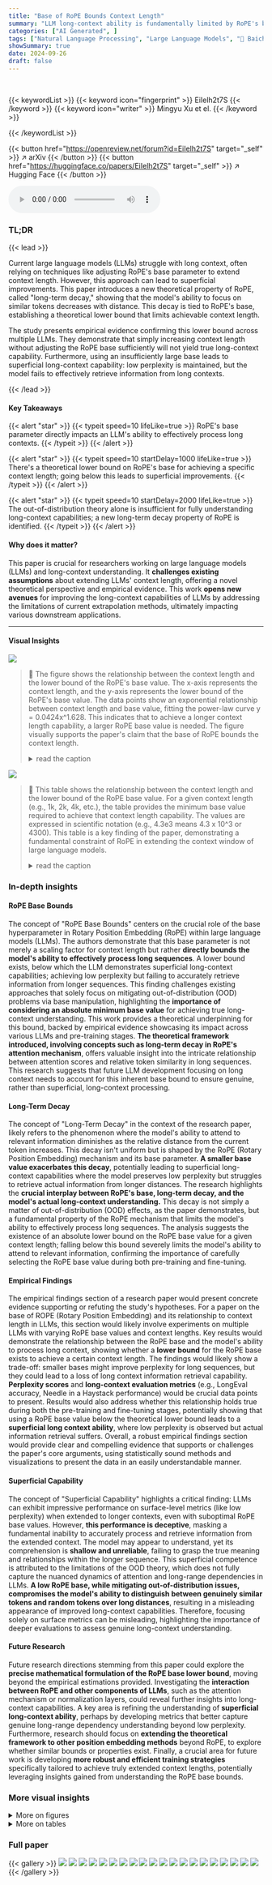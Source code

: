 ```yaml
---
title: "Base of RoPE Bounds Context Length"
summary: "LLM long-context ability is fundamentally limited by RoPE's base parameter, which determines an absolute lower bound for achievable context length."
categories: ["AI Generated", ]
tags: ["Natural Language Processing", "Large Language Models", "🏢 Baichuan Inc.",]
showSummary: true
date: 2024-09-26
draft: false
---
```


<br>

{{< keywordList >}}
{{< keyword icon="fingerprint" >}} EiIelh2t7S {{< /keyword >}}
{{< keyword icon="writer" >}} Mingyu Xu et el. {{< /keyword >}}
 
{{< /keywordList >}}

{{< button href="https://openreview.net/forum?id=EiIelh2t7S" target="_self" >}}
↗ arXiv
{{< /button >}}
{{< button href="https://huggingface.co/papers/EiIelh2t7S" target="_self" >}}
↗ Hugging Face
{{< /button >}}



<audio controls>
    <source src="https://ai-paper-reviewer.com/EiIelh2t7S/podcast.wav" type="audio/wav">
    Your browser does not support the audio element.
</audio>


### TL;DR


{{< lead >}}

Current large language models (LLMs) struggle with long context, often relying on techniques like adjusting RoPE's base parameter to extend context length. However, this approach can lead to superficial improvements. This paper introduces a new theoretical property of RoPE, called "long-term decay," showing that the model's ability to focus on similar tokens decreases with distance.  This decay is tied to RoPE's base, establishing a theoretical lower bound that limits achievable context length.

The study presents empirical evidence confirming this lower bound across multiple LLMs.  They demonstrate that simply increasing context length without adjusting the RoPE base sufficiently will not yield true long-context capability. Furthermore, using an insufficiently large base leads to superficial long-context capability: low perplexity is maintained, but the model fails to effectively retrieve information from long contexts.

{{< /lead >}}


#### Key Takeaways

{{< alert "star" >}}
{{< typeit speed=10 lifeLike=true >}} RoPE's base parameter directly impacts an LLM's ability to effectively process long contexts. {{< /typeit >}}
{{< /alert >}}

{{< alert "star" >}}
{{< typeit speed=10 startDelay=1000 lifeLike=true >}} There's a theoretical lower bound on RoPE's base for achieving a specific context length; going below this leads to superficial improvements. {{< /typeit >}}
{{< /alert >}}

{{< alert "star" >}}
{{< typeit speed=10 startDelay=2000 lifeLike=true >}} The out-of-distribution theory alone is insufficient for fully understanding long-context capabilities; a new long-term decay property of RoPE is identified. {{< /typeit >}}
{{< /alert >}}

#### Why does it matter?
This paper is crucial for researchers working on large language models (LLMs) and long-context understanding.  It **challenges existing assumptions** about extending LLMs' context length, offering a novel theoretical perspective and empirical evidence.  This work **opens new avenues** for improving the long-context capabilities of LLMs by addressing the limitations of current extrapolation methods, ultimately impacting various downstream applications.

------
#### Visual Insights



![](https://ai-paper-reviewer.com/EiIelh2t7S/figures_0_1.jpg)

> 🔼 The figure shows the relationship between the context length and the lower bound of the RoPE's base value.  The x-axis represents the context length, and the y-axis represents the lower bound of the RoPE's base value.  The data points show an exponential relationship between context length and base value,  fitting the power-law curve y = 0.0424x^1.628. This indicates that to achieve a longer context length capability, a larger RoPE base value is needed. The figure visually supports the paper's claim that the base of RoPE bounds the context length.
> <details>
> <summary>read the caption</summary>
> Figure 1: Context length and its corresponding lower bound of RoPE's base value.
> </details>





![](https://ai-paper-reviewer.com/EiIelh2t7S/tables_5_1.jpg)

> 🔼 This table shows the relationship between the context length and the lower bound of the RoPE base value.  For a given context length (e.g., 1k, 2k, 4k, etc.), the table provides the minimum base value required to achieve that context length capability.  The values are expressed in scientific notation (e.g., 4.3e3 means 4.3 x 10^3 or 4300).  This table is a key finding of the paper, demonstrating a fundamental constraint of RoPE in extending the context window of large language models.
> <details>
> <summary>read the caption</summary>
> Table 1: Context length and its corresponding lower bound of RoPE's base.
> </details>





### In-depth insights


#### RoPE Base Bounds
The concept of "RoPE Base Bounds" centers on the crucial role of the base hyperparameter in Rotary Position Embedding (RoPE) within large language models (LLMs).  The authors demonstrate that this base parameter is not merely a scaling factor for context length but rather **directly bounds the model's ability to effectively process long sequences**.  A lower bound exists, below which the LLM demonstrates superficial long-context capabilities; achieving low perplexity but failing to accurately retrieve information from longer sequences. This finding challenges existing approaches that solely focus on mitigating out-of-distribution (OOD) problems via base manipulation, highlighting the **importance of considering an absolute minimum base value** for achieving true long-context understanding. This work provides a theoretical underpinning for this bound, backed by empirical evidence showcasing its impact across various LLMs and pre-training stages.  **The theoretical framework introduced, involving concepts such as long-term decay in RoPE's attention mechanism**, offers valuable insight into the intricate relationship between attention scores and relative token similarity in long sequences.  This research suggests that future LLM development focusing on long context needs to account for this inherent base bound to ensure genuine, rather than superficial, long-context processing.

#### Long-Term Decay
The concept of "Long-Term Decay" in the context of the research paper, likely refers to the phenomenon where the model's ability to attend to relevant information diminishes as the relative distance from the current token increases.  This decay isn't uniform but is shaped by the RoPE (Rotary Position Embedding) mechanism and its base parameter.  **A smaller base value exacerbates this decay**, potentially leading to superficial long-context capabilities where the model preserves low perplexity but struggles to retrieve actual information from longer distances. The research highlights the **crucial interplay between RoPE's base, long-term decay, and the model's actual long-context understanding.** This decay is not simply a matter of out-of-distribution (OOD) effects, as the paper demonstrates, but a fundamental property of the RoPE mechanism that limits the model's ability to effectively process long sequences.  The analysis suggests the existence of an absolute lower bound on the RoPE base value for a given context length; falling below this bound severely limits the model's ability to attend to relevant information, confirming the importance of carefully selecting the RoPE base value during both pre-training and fine-tuning.

#### Empirical Findings
The empirical findings section of a research paper would present concrete evidence supporting or refuting the study's hypotheses.  For a paper on the base of ROPE (Rotary Position Embedding) and its relationship to context length in LLMs, this section would likely involve experiments on multiple LLMs with varying RoPE base values and context lengths. Key results would demonstrate the relationship between the RoPE base and the model's ability to process long context, showing whether a **lower bound** for the RoPE base exists to achieve a certain context length. The findings would likely show a trade-off: smaller bases might improve perplexity for long sequences, but they could lead to a loss of long context information retrieval capability. **Perplexity scores** and **long-context evaluation metrics** (e.g., LongEval accuracy,  Needle in a Haystack performance) would be crucial data points to present.  Results would also address whether this relationship holds true during both the pre-training and fine-tuning stages, potentially showing that using a RoPE base value below the theoretical lower bound leads to a **superficial long context ability**, where low perplexity is observed but actual information retrieval suffers.  Overall, a robust empirical findings section would provide clear and compelling evidence that supports or challenges the paper's core arguments, using statistically sound methods and visualizations to present the data in an easily understandable manner.

#### Superficial Capability
The concept of "Superficial Capability" highlights a critical finding:  LLMs can exhibit impressive performance on surface-level metrics (like low perplexity) when extended to longer contexts, even with suboptimal RoPE base values.  However, **this performance is deceptive**, masking a fundamental inability to accurately process and retrieve information from the extended context.  The model may appear to understand, yet its comprehension is **shallow and unreliable**, failing to grasp the true meaning and relationships within the longer sequence.  This superficial competence is attributed to the limitations of the OOD theory, which does not fully capture the nuanced dynamics of attention and long-range dependencies in LLMs.  **A low RoPE base, while mitigating out-of-distribution issues, compromises the model's ability to distinguish between genuinely similar tokens and random tokens over long distances**, resulting in a misleading appearance of improved long-context capabilities.  Therefore, focusing solely on surface metrics can be misleading, highlighting the importance of deeper evaluations to assess genuine long-context understanding.

#### Future Research
Future research directions stemming from this paper could explore the **precise mathematical formulation of the RoPE base lower bound**, moving beyond the empirical estimations provided.  Investigating the **interaction between RoPE and other components of LLMs**, such as the attention mechanism or normalization layers, could reveal further insights into long-context capabilities.  A key area is refining the understanding of **superficial long-context ability**, perhaps by developing metrics that better capture genuine long-range dependency understanding beyond low perplexity.  Furthermore, research should focus on **extending the theoretical framework to other position embedding methods** beyond RoPE, to explore whether similar bounds or properties exist.  Finally, a crucial area for future work is developing **more robust and efficient training strategies** specifically tailored to achieve truly extended context lengths, potentially leveraging insights gained from understanding the RoPE base bounds.


### More visual insights

<details>
<summary>More on figures
</summary>


![](https://ai-paper-reviewer.com/EiIelh2t7S/figures_2_1.jpg)

> 🔼 This figure illustrates the out-of-distribution (OOD) problem in Rotary Position Embedding (RoPE) when extending context length and proposes two solutions.  The leftmost panel shows the OOD region when using a standard base value (1e4) for a 4k context model extended to 32k. The middle panel shows that using a much smaller base (500) avoids the OOD problem. The rightmost panel demonstrates another method to prevent OOD by adjusting the base according to the Neural Tangent Kernel (NTK) theory.
> <details>
> <summary>read the caption</summary>
> Figure 2: An illustration of OOD in RoPE when we extend context length from 4k to 32k, and two solutions to avoid the OOD. We show the last dimension as it is the lowest frequency part of ROPE, which suffers OOD mostly in extrapolation. (a) For a 4k context-length model with base value as 1e4, when we extend the context length to 32k without changing the base value, the context length from 4k to 32k is OOD for RoPE (red area in the figure). (b) OOD can be avoided with a small base value like 500 [15], since the full period has been fitted during fine-tuning stage. (c) We set base as b. s2 from NTK [11].The blue line denotes the pre-training stage (base=1e4) and the red dashed line denotes the fine-tuning stage (base=b · sa−2), we can observe that the RoPE's rotation angle of extended positions is in-distribution.
> </details>



![](https://ai-paper-reviewer.com/EiIelh2t7S/figures_3_1.jpg)

> 🔼 This figure shows the relationship between the context length and the lower bound of the RoPE base value.  The x-axis represents the context length (log scale), and the y-axis represents the lower bound of the RoPE base value (log scale). The data points are fitted with a power-law curve, indicating that as the context length increases, the required minimum value of RoPE's base parameter also increases. This demonstrates that there's a lower bound for the base value needed to achieve a certain context length capability.
> <details>
> <summary>read the caption</summary>
> Figure 1: Context length and its corresponding lower bound of RoPE's base value.
> </details>



![](https://ai-paper-reviewer.com/EiIelh2t7S/figures_4_1.jpg)

> 🔼 This figure shows the relationship between the context length and the lower bound of the RoPE's base value.  The x-axis represents the context length (log scale), and the y-axis represents the lower bound of the RoPE base value (log scale). A fitted curve is also displayed to show the trend of the relationship. The figure empirically demonstrates the existence of a lower bound on the RoPE base value required to achieve a given context length in LLMs.
> <details>
> <summary>read the caption</summary>
> Figure 1: Context length and its corresponding lower bound of RoPE's base value.
> </details>



![](https://ai-paper-reviewer.com/EiIelh2t7S/figures_4_2.jpg)

> 🔼 This figure shows the relationship between the context length and the lower bound of the RoPE base value.  The x-axis represents the context length (in tokens), and the y-axis represents the lower bound of the RoPE base.  The plot shows an exponential relationship: as the context length increases, so does the minimum required RoPE base value.  This is crucial because the paper argues that the RoPE base fundamentally limits the effective context length a language model can handle.  A base value below the curve for a given context length will result in the model failing to utilize the full context effectively, despite potentially maintaining low perplexity.
> <details>
> <summary>read the caption</summary>
> Figure 1: Context length and its corresponding lower bound of RoPE's base value.
> </details>



![](https://ai-paper-reviewer.com/EiIelh2t7S/figures_6_1.jpg)

> 🔼 This figure shows the relationship between the context length and the lower bound of the RoPE base value.  The x-axis represents the context length, and the y-axis represents the lower bound of the RoPE base.  The data points are fitted to a power-law curve, demonstrating a strong correlation between context length and the minimum RoPE base required to achieve that context length capability. This empirical observation supports the paper's claim that the RoPE base value fundamentally bounds the achievable context length in large language models.
> <details>
> <summary>read the caption</summary>
> Figure 1: Context length and its corresponding lower bound of RoPE's base value.
> </details>



![](https://ai-paper-reviewer.com/EiIelh2t7S/figures_7_1.jpg)

> 🔼 This figure shows the relationship between the context length and the lower bound of the RoPE base value.  The x-axis represents the context length, and the y-axis represents the lower bound of the RoPE's base value.  The plotted points show an exponential relationship, implying that longer context lengths require significantly larger base values in the RoPE position embeddings.  The equation of the fitted curve is also provided, showing the empirical relationship between these two variables.
> <details>
> <summary>read the caption</summary>
> Figure 1: Context length and its corresponding lower bound of RoPE's base value.
> </details>



![](https://ai-paper-reviewer.com/EiIelh2t7S/figures_14_1.jpg)

> 🔼 This figure shows the relationship between the context length and the lower bound of the RoPE base value.  The x-axis represents the context length (log scale), and the y-axis represents the lower bound of the RoPE base value (log scale). The data points suggest a power-law relationship between context length and the minimum RoPE base needed to achieve that length.  The line is a power-law fit to the data, showing an approximately exponential increase in the minimum RoPE base required as the desired context length increases.
> <details>
> <summary>read the caption</summary>
> Figure 1: Context length and its corresponding lower bound of RoPE's base value.
> </details>



![](https://ai-paper-reviewer.com/EiIelh2t7S/figures_14_2.jpg)

> 🔼 This figure shows the relationship between the context length and the lower bound of the RoPE base value. The x-axis represents the context length, and the y-axis represents the lower bound of the RoPE base value. The data points are fitted to a power law function, which shows that the lower bound of the RoPE base value increases with the context length. This suggests that there is an inherent limit to the context length that can be achieved by simply increasing the base value of RoPE. The figure provides empirical evidence that supports the theoretical findings of the paper.
> <details>
> <summary>read the caption</summary>
> Figure 1: Context length and its corresponding lower bound of RoPE's base value.
> </details>



![](https://ai-paper-reviewer.com/EiIelh2t7S/figures_15_1.jpg)

> 🔼 This figure shows the relationship between the context length and the lower bound of the RoPE base value.  The x-axis represents the context length, and the y-axis represents the lower bound of the RoPE base.  The plot shows an exponential relationship; as the context length increases, the required minimum RoPE base value increases exponentially. This empirically demonstrates that RoPE's base value places a lower bound on the model's context length capacity.
> <details>
> <summary>read the caption</summary>
> Figure 1: Context length and its corresponding lower bound of RoPE's base value.
> </details>



![](https://ai-paper-reviewer.com/EiIelh2t7S/figures_15_2.jpg)

> 🔼 This figure shows the relationship between the context length and the lower bound of the RoPE base value. The x-axis represents the context length, and the y-axis represents the lower bound of the RoPE base value. The data points are fitted with a power law function, indicating a strong correlation between context length and RoPE's base value. This suggests that there is a minimum base value required to achieve a certain context length capability.
> <details>
> <summary>read the caption</summary>
> Figure 1: Context length and its corresponding lower bound of RoPE's base value.
> </details>



![](https://ai-paper-reviewer.com/EiIelh2t7S/figures_15_3.jpg)

> 🔼 This figure shows the relationship between the context length and the lower bound of the RoPE base value.  The x-axis represents the context length, and the y-axis represents the lower bound of the RoPE base value.  The plot shows an exponential relationship, indicating that as the context length increases, the required RoPE base value also increases exponentially to maintain the model's ability to effectively process long contexts.
> <details>
> <summary>read the caption</summary>
> Figure 1: Context length and its corresponding lower bound of RoPE's base value.
> </details>



![](https://ai-paper-reviewer.com/EiIelh2t7S/figures_15_4.jpg)

> 🔼 This figure shows the relationship between the context length and the lower bound of the RoPE base value.  The x-axis represents the context length, and the y-axis represents the lower bound of the RoPE base.  The plot shows an exponential relationship, indicating that as the desired context length increases, the minimum required base value for RoPE also increases exponentially.  This is a key finding of the paper, demonstrating a theoretical lower bound on the RoPE base for achieving a certain context length.
> <details>
> <summary>read the caption</summary>
> Figure 1: Context length and its corresponding lower bound of RoPE's base value.
> </details>



![](https://ai-paper-reviewer.com/EiIelh2t7S/figures_15_5.jpg)

> 🔼 This figure shows the relationship between the context length and the lower bound of the RoPE base value. The x-axis represents the context length, and the y-axis represents the lower bound of the RoPE base value. The figure shows that as the context length increases, the lower bound of the RoPE base value also increases. This suggests that there is a minimum RoPE base value required to achieve a certain context length capability. The figure also shows a power law relationship between context length and ROPE base value, with the equation of the fitted curve being y = 0.0424x^1.628.
> <details>
> <summary>read the caption</summary>
> Figure 1: Context length and its corresponding lower bound of RoPE's base value.
> </details>



</details>




<details>
<summary>More on tables
</summary>


![](https://ai-paper-reviewer.com/EiIelh2t7S/tables_5_2.jpg)
> 🔼 This table shows the relationship between the context length and the lower bound of the RoPE base value.  For a given context length, there is a minimum base value required for the model to effectively utilize that context length. The table lists these lower bound values for various context lengths, ranging from 1,000 to 1 million tokens.
> <details>
> <summary>read the caption</summary>
> Table 1: Context length and its corresponding lower bound of RoPE's base.
> </details>

![](https://ai-paper-reviewer.com/EiIelh2t7S/tables_8_1.jpg)
> 🔼 This table compares two methods, Method 1 and Method 2, designed to avoid out-of-distribution (OOD) issues in the context of extending the context length of Language Models.  Despite both avoiding OOD, their performance on the Long-eval task differs significantly, highlighting that avoiding OOD alone doesn't guarantee good long-context capabilities.  Method 2, while technically avoiding OOD, shows substantially worse performance in the Long-eval metric (0.00 vs 0.27 at 30k context length).  The number of m values (relative distances) where Bm,θ (a function representing the ability to attend to similar tokens over random ones) is less than or equal to 0 is much higher for Method 2, indicating a failure to maintain the desired attention properties at longer distances.
> <details>
> <summary>read the caption</summary>
> Table 3: The comparison of 'Method 1' and 'Method 2'. These methods are designed carefully. They both are no OOD, but they are very different under our theory.
> </details>

![](https://ai-paper-reviewer.com/EiIelh2t7S/tables_13_1.jpg)
> 🔼 This table lists the hyperparameters used in the experiments described in the paper.  It shows the training length, training tokens, batch size, base learning rate, learning rate decay method, and weight decay for three different models: Llama2-7B-Base, Baichuan2-7B-Base, and a 2B model trained from scratch by the authors.  The differences in hyperparameters reflect the different training approaches used for each model.
> <details>
> <summary>read the caption</summary>
> Table 4: Training hyper-parameters in our experiments
> </details>

![](https://ai-paper-reviewer.com/EiIelh2t7S/tables_17_1.jpg)
> 🔼 This table presents the evaluation results of the RULER benchmark.  Llama2-7B is fine-tuned to a context length of 32k using various RoPE base values (the lowest bound is 6e5). The results are broken down by subtasks (NS-1 through NS-3, NM-1 through NM-3, NIAH_Multivalue, NIAH_Multiquery, VT, CWE, FWE, QA1, QA2), showing the performance with different RoPE bases for each subtask and context length.
> <details>
> <summary>read the caption</summary>
> Table 5: Evaluation results on RULER. We finetune Llama2-7b to 32k context length (the low bound base is 6e5) using different RoPE's bases. NS is short for NIAH-single and NM is short for NIAH-Multikey.
> </details>

</details>




### Full paper

{{< gallery >}}
<img src="https://ai-paper-reviewer.com/EiIelh2t7S/1.png" class="grid-w50 md:grid-w33 xl:grid-w25" />
<img src="https://ai-paper-reviewer.com/EiIelh2t7S/2.png" class="grid-w50 md:grid-w33 xl:grid-w25" />
<img src="https://ai-paper-reviewer.com/EiIelh2t7S/3.png" class="grid-w50 md:grid-w33 xl:grid-w25" />
<img src="https://ai-paper-reviewer.com/EiIelh2t7S/4.png" class="grid-w50 md:grid-w33 xl:grid-w25" />
<img src="https://ai-paper-reviewer.com/EiIelh2t7S/5.png" class="grid-w50 md:grid-w33 xl:grid-w25" />
<img src="https://ai-paper-reviewer.com/EiIelh2t7S/6.png" class="grid-w50 md:grid-w33 xl:grid-w25" />
<img src="https://ai-paper-reviewer.com/EiIelh2t7S/7.png" class="grid-w50 md:grid-w33 xl:grid-w25" />
<img src="https://ai-paper-reviewer.com/EiIelh2t7S/8.png" class="grid-w50 md:grid-w33 xl:grid-w25" />
<img src="https://ai-paper-reviewer.com/EiIelh2t7S/9.png" class="grid-w50 md:grid-w33 xl:grid-w25" />
<img src="https://ai-paper-reviewer.com/EiIelh2t7S/10.png" class="grid-w50 md:grid-w33 xl:grid-w25" />
<img src="https://ai-paper-reviewer.com/EiIelh2t7S/11.png" class="grid-w50 md:grid-w33 xl:grid-w25" />
<img src="https://ai-paper-reviewer.com/EiIelh2t7S/12.png" class="grid-w50 md:grid-w33 xl:grid-w25" />
<img src="https://ai-paper-reviewer.com/EiIelh2t7S/13.png" class="grid-w50 md:grid-w33 xl:grid-w25" />
<img src="https://ai-paper-reviewer.com/EiIelh2t7S/14.png" class="grid-w50 md:grid-w33 xl:grid-w25" />
<img src="https://ai-paper-reviewer.com/EiIelh2t7S/15.png" class="grid-w50 md:grid-w33 xl:grid-w25" />
<img src="https://ai-paper-reviewer.com/EiIelh2t7S/16.png" class="grid-w50 md:grid-w33 xl:grid-w25" />
<img src="https://ai-paper-reviewer.com/EiIelh2t7S/17.png" class="grid-w50 md:grid-w33 xl:grid-w25" />
<img src="https://ai-paper-reviewer.com/EiIelh2t7S/18.png" class="grid-w50 md:grid-w33 xl:grid-w25" />
<img src="https://ai-paper-reviewer.com/EiIelh2t7S/19.png" class="grid-w50 md:grid-w33 xl:grid-w25" />
<img src="https://ai-paper-reviewer.com/EiIelh2t7S/20.png" class="grid-w50 md:grid-w33 xl:grid-w25" />
{{< /gallery >}}